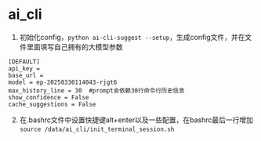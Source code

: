 # ai_cli
1. 初始化config，```python ai-cli-suggest --setup```，生成config文件，并在文件里面填写自己拥有的大模型参数
```
[DEFAULT]
api_key = 
base_url = 
model = ep-20250330114043-rjgt6
max_history_line = 30  #prompt会依赖30行命令行历史信息
show_confidence = False
cache_suggestions = False
```

2. 在.bashrc文件中设置快捷键alt+enter以及一些配置，在bashrc最后一行增加```source /data/ai_cli/init_terminal_session.sh```
